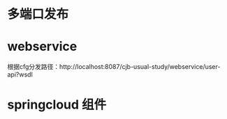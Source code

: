 多端口发布
============

webservice
===========
根据cfg分发路径：http://localhost:8087/cjb-usual-study/webservice/user-api?wsdl

springcloud 组件
=========================